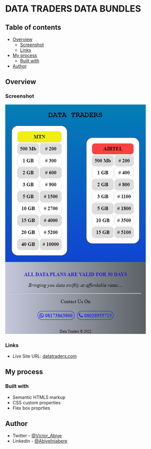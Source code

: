 # DATA TRADERS DATA BUNDLES

## Table of contents

- [Overview](#overview)
  - [Screenshot](#screenshot)
  - [Links](#links)
- [My process](#my-process)
  - [Built with](#built-with)
- [Author](#author)

## Overview

### Screenshot

![](images/DataTraders.png)

### Links

- Live Site URL: [datatraders.com](https://datatraders.netlify.app)

## My process

### Built with

- Semantic HTML5 markup
- CSS custom properties
- Flex box proprties

## Author

- Twitter - [@Victor_Abiye](https://www.twitter.com/Victor_Abiye)
- Linkedin - [@AbiyeIniabere](https://wwww.linkedin.com/in/abiye-iniabere-6715391b3)